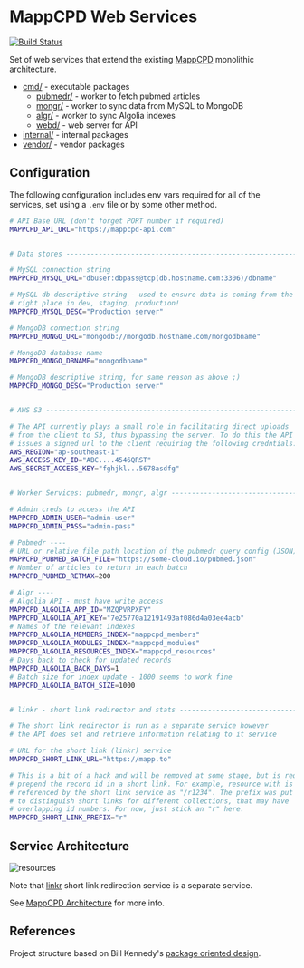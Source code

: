 # MappCPD Web Services

[![Build Status](https://travis-ci.org/mappcpd/web-services.svg?branch=master)](https://travis-ci.org/mappcpd/web-services)

Set of web services that extend the existing [MappCPD](https://mappcpd.com) monolithic [architecture](https://github.com/mappcpd/architecture/wiki).

* [cmd/](/cmd/README.md) - executable packages
  * [pubmedr/](/cmd/pubmedr/README.md) - worker to fetch pubmed articles
  * [mongr/](/cmd/mongr/README.md) - worker to sync data from MySQL to MongoDB
  * [algr/](/cmd/algr/README.md) - worker to sync Algolia indexes
  * [webd/](/cmd/webd/README.md) - web server for API
* [internal/](/internal/README.md) - internal packages
* [vendor/](/vendor/README.md) - vendor packages

## Configuration

The following configuration includes env vars required for all of the services, set using a `.env` file or by some other method.

```bash
# API Base URL (don't forget PORT number if required)
MAPPCPD_API_URL="https://mappcpd-api.com"


# Data stores ------------------------------------------------------------------

# MySQL connection string
MAPPCPD_MYSQL_URL="dbuser:dbpass@tcp(db.hostname.com:3306)/dbname"

# MySQL db descriptive string - used to ensure data is coming from the 
# right place in dev, staging, production! 
MAPPCPD_MYSQL_DESC="Production server"

# MongoDB connection string
MAPPCPD_MONGO_URL="mongodb://mongodb.hostname.com/mongodbname"

# MongoDB database name
MAPPCPD_MONGO_DBNAME="mongodbname"

# MongoDB descriptive string, for same reason as above ;)
MAPPCPD_MONGO_DESC="Production server"


# AWS S3 -----------------------------------------------------------------------

# The API currently plays a small role in facilitating direct uploads 
# from the client to S3, thus bypassing the server. To do this the API 
# issues a signed url to the client requiring the following credntials:
AWS_REGION="ap-southeast-1"
AWS_ACCESS_KEY_ID="ABC....4546QRST"
AWS_SECRET_ACCESS_KEY="fghjkl...5678asdfg"


# Worker Services: pubmedr, mongr, algr ----------------------------------------

# Admin creds to access the API
MAPPCPD_ADMIN_USER="admin-user"
MAPPCPD_ADMIN_PASS="admin-pass"

# Pubmedr ----
# URL or relative file path location of the pubmedr query config (JSON) 
MAPPCPD_PUBMED_BATCH_FILE="https://some-cloud.io/pubmed.json"
# Number of articles to return in each batch
MAPPCPD_PUBMED_RETMAX=200

# Algr ----
# Algolia API - must have write access 
MAPPCPD_ALGOLIA_APP_ID="MZQPVRPXFY"
MAPPCPD_ALGOLIA_API_KEY="7e25770a12191493af086d4a03ee4acb"
# Names of the relevant indexes 
MAPPCPD_ALGOLIA_MEMBERS_INDEX="mappcpd_members"
MAPPCPD_ALGOLIA_MODULES_INDEX="mappcpd_modules"
MAPPCPD_ALGOLIA_RESOURCES_INDEX="mappcpd_resources"
# Days back to check for updated records
MAPPCPD_ALGOLIA_BACK_DAYS=1
# Batch size for index update - 1000 seems to work fine
MAPPCPD_ALGOLIA_BATCH_SIZE=1000


# linkr - short link redirector and stats --------------------------------------

# The short link redirector is run as a separate service however 
# the API does set and retrieve information relating to it service 

# URL for the short link (linkr) service 
MAPPCPD_SHORT_LINK_URL="https://mapp.to"

# This is a bit of a hack and will be removed at some stage, but is required to 
# prepend the record id in a short link. For example, resource with is 1234 is
# referenced by the short link service as "/r1234". The prefix was put in place
# to distinguish short links for different collections, that may have 
# overlapping id numbers. For now, just stick an "r" here.
MAPPCPD_SHORT_LINK_PREFIX="r"

``` 

  





## Service Architecture

![resources](https://docs.google.com/drawings/d/1zJ4pQCb94syzpCvoqRBXwbMUvs8LhpFlFE2Gax6LTfM/pub?w=691&h=431)

Note that [linkr](https://github.com/34South/linkr) short link redirection service is a separate service.

See [MappCPD Architecture](https://github.com/mappcpd/architecture/wiki) for more info.



## References

Project structure based on Bill Kennedy's [package oriented design](https://www.goinggo.net/2017/02/package-oriented-design.html).

